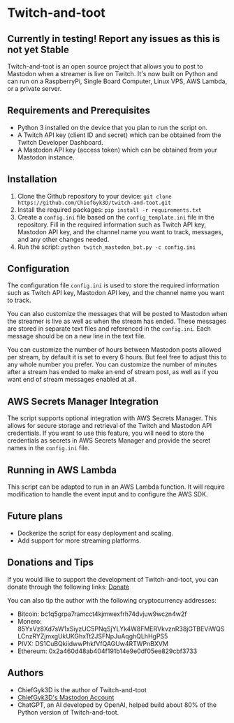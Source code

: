 # Twitch-and-toot
## Currently in testing! Report any issues as this is not yet Stable

Twitch-and-toot is an open source project that allows you to post to Mastodon when a streamer is live on Twitch. It's now built on Python and can run on a RaspberryPi, Single Board Computer, Linux VPS, AWS Lambda, or a private server.

## Requirements and Prerequisites

- Python 3 installed on the device that you plan to run the script on.
- A Twitch API key (client ID and secret) which can be obtained from the Twitch Developer Dashboard.
- A Mastodon API key (access token) which can be obtained from your Mastodon instance.

## Installation

1. Clone the Github repository to your device: `git clone https://github.com/ChiefGyk3D/twitch-and-toot.git`
2. Install the required packages: `pip install -r requirements.txt`
3. Create a `config.ini` file based on the `config_template.ini` file in the repository. Fill in the required information such as Twitch API key, Mastodon API key, and the channel name you want to track, messages, and any other changes needed.
4. Run the script: `python twitch_mastodon_bot.py -c config.ini`

## Configuration

The configuration file `config.ini` is used to store the required information such as Twitch API key, Mastodon API key, and the channel name you want to track.

You can also customize the messages that will be posted to Mastodon when the streamer is live as well as when the stream has ended. These messages are stored in separate text files and referenced in the `config.ini`. Each message should be on a new line in the text file.

You can customize the number of hours between Mastodon posts allowed per stream, by default it is set to every 6 hours. But feel free to adjust this to any whole number you prefer.
You can customize the number of minutes after a stream has ended to make an end of stream post, as well as if you want end of stream messages enabled at all.

## AWS Secrets Manager Integration

The script supports optional integration with AWS Secrets Manager. This allows for secure storage and retrieval of the Twitch and Mastodon API credentials. If you want to use this feature, you will need to store the credentials as secrets in AWS Secrets Manager and provide the secret names in the `config.ini` file.

## Running in AWS Lambda

This script can be adapted to run in an AWS Lambda function. It will require modification to handle the event input and to configure the AWS SDK.

## Future plans
    
- Dockerize the script for easy deployment and scaling.
- Add support for more streaming platforms.

## Donations and Tips

If you would like to support the development of Twitch-and-toot, you can donate through the following links: [Donate](https://links.chiefgyk3d.com)

You can also tip the author with the following cryptocurrency addresses:

- Bitcoin: bc1q5grpa7ramcct4kjmwexfrh74dvjuw9wczn4w2f
- Monero: 85YxVz8Xd7sW1xSiyzUC5PNqSjYLYk4W8FMERVkvznR38jGTBEViWQSLCnzRYZjmxgUkUKGhxTt2JSFNpJuAqghQLhHgPS5
- PIVX: DS1CuBQkiidwwPhkfVfQAGUw4RTWPnBXVM
- Ethereum: 0x2a460d48ab404f191b14e9e0df05ee829cbf3733

## Authors

- ChiefGyk3D is the author of Twitch-and-toot
- [ChiefGyk3D's Mastodon Account](https://social.chiefgyk3d.com/@chiefgyk3d)
- ChatGPT, an AI developed by OpenAI, helped build about 80% of the Python version of Twitch-and-toot.
